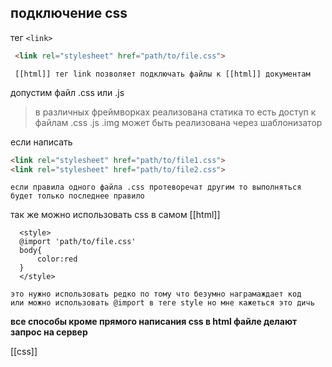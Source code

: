 ## подключение css
тег `<link>`
```html
 <link rel="stylesheet" href="path/to/file.css">
```
	 [[html]] тег link позволяет подключать файлы к [[html]] документам
допустим файл .css или .js 

>в различных фреймворках реализована статика то есть доступ к файлам 
.css .js .img может быть реализована через шаблонизатор


если написать
```html
<link rel="stylesheet" href="path/to/file1.css">
<link rel="stylesheet" href="path/to/file2.css">

```
	если правила одного файла .css протеворечат другим то выполняться будет только последнее правило

так же можно использовать css в самом [[html]]
```
  <style>
  @import 'path/to/file.css'
  body{
	  color:red
  }
  </style>
```
	это нужно использовать редко по тому что безумно награмаждает код
	или можно использовать @import в теге style но мне кажеться это дичь
**все способы кроме прямого написания css в html файле делают запрос на сервер**

[[css]]